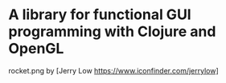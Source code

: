 # A library for functional GUI programming with Clojure and OpenGL

rocket.png by [Jerry Low https://www.iconfinder.com/jerrylow]
